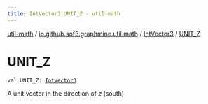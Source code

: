 ```yaml
---
title: IntVector3.UNIT_Z - util-math
---
```


[util-math](../../index.html) / [io.github.sof3.graphmine.util.math](../index.html) / [IntVector3](index.html) / [UNIT_Z](./-u-n-i-t_-z.html)

# UNIT_Z

`val UNIT_Z: `[`IntVector3`](index.html)

A unit vector in the direction of *z* (south)


